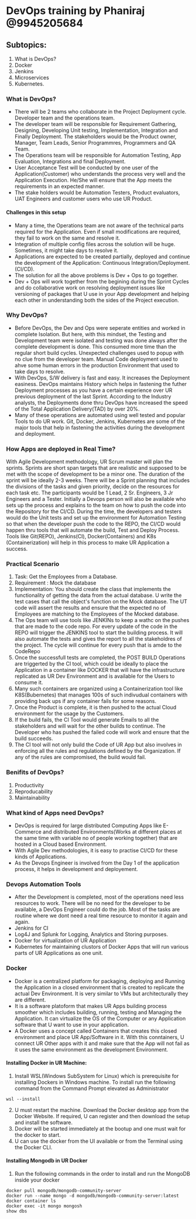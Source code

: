 # DevOps training by Phaniraj @9945205684
## Subtopics:
1. What is DevOps?
2. Docker
3. Jenkins
4. Microservices
5. Kubernetes.

### What is DevOps?
- There will be 2 teams who collaborate in the Project Deployment cycle. Developer team and the operations team. 
- The developer team will be responsible for Requirement Gathering, Designing, Developing Unit testing, Implementation, Integration and Finally Deployment. 
The stakeholders would be the Product owner, Manager, Team Leads, Senior Programmres, Programmers and QA Team.
- The Operations team will be responsible for Automation Testing, App Evaluation, Integrations and final Deployment. 
- User Acceptance Test will be conducted by one user of the Application(Customer) who understands the process very well and the Application Execution. He/She will ensure that the App meets the requirements in an expected manner. 
- The stake holders would be Automation Testers, Product evaluators, UAT Engineers and customer users who use UR Product. 

#### Challenges in this setup
- Many a time, the Operations team are not aware of the technical parts required for the Application. Even if small modifications are required, they fail to work on the same and resolve it. 
- Integration of multiple config files across the solution will be huge. Sometimes, it might take days to resolve it. 
- Applications are expected to be created partially, deployed and continue the development of the Application: Continuous Integration/Deployment. (CI/CD).
- The solution for all the above problems is Dev + Ops to go together. 
- Dev + Ops will work together from the begining during the Sprint Cycles and do collaborative work on resolving deployment issues like versioning of packages that U use in your App development and helping each other in understanding both the sides of the Project execution. 

### Why DevOps?
- Before DevOps, the Dev and Ops were seperate entities and worked in complete Isolation. But here, with this mindset, the Testing and Development team were isolated and testing was done always after the complete development is done. This consumed more time than the regular short build cycles. Unexpected challenges used to popup with no clue from the developer team. Manual Code deployment used to ahve some human errors in the production Environment that used to take days to resolve.
- With DevOps, S/W delivery is fast and easy. It increases the Deployment easiness. DevOps maintains History which helps in fastening the futher Deployment processes as you have a certain experience over UR previous deployment of the last Sprint. According to the Industry analysts, the Deployments done thru DevOps have increased the speed of the Total Application Delivery(TAD) by over 20%.
- Many of these operations are automated using well tested and popular Tools to do UR work. Git, Docker, Jenkins, Kubernetes are some of the major tools that help in fastening the activities during the development and deployment. 

### How Apps are deployed in Real Time?
With Agile Development methodology, UR Scrum master will plan the sprints. Sprints are short span targets that are realistic and supposed to be met  with the scope of development to be a minor one. The duration of the sprint will be ideally 2-3 weeks. There will be a Sprint planning that includes the divisions of the tasks and given priority, decide on the resources for each task etc. The participants would be 1 Lead, 2 Sr. Engineers, 3 Jr Engineers and a Tester. Initially a Devops person will also be available who sets up the process and explains to the team on how to push the code into the Repository for the CI/CD. During the time, the developers and testers would do the Unit tests and set up the environment for Automation Testing so that when the developer push the code to the REPO, the CI/CD would happen thru tools that will automate the build, Test and Deploy Process. Tools like Git(REPO), Jenkins(CI), Docker(Containers) and K8s (Containerization) will help in this process to make UR Application a success.

### Practical Scenario
1. Task: Get the Employees from a Database.
2. Requirement : Mock the database
3. Implementation: You should create the class that implements the functionality of getting the data from the actual database. U write the test cases that call the object's function on the Mock database. The UT code will assert the results and ensure that the expected no of Employees are matching to the Employees of the Mocked database. 
4. The Ops team will use tools like JENKINs to keep a wathc on the pushes that are made to the code repo. For every update of the code in the REPO will trigger the JENKINS tool to start the building process. It will also automate the tests and gives the report to all the stakeholdres of the project. The cycle will continue for every push that is amde to the CodeRepo
5. Once the successfull tests are completed, the POST BUILD Operations are triggerted by the CI tool, which could be ideally to place the Application in a container like DOCKER that will have the infrastructure replicated as UR Dev Environment and is available for the Users to consume it.
6. Many such containers are organized using a Containerization tool like K8S(Bubernetes) that manages 100s of such indivudual containers with providing back ups if any container fails for some reasons. 
7. Once the Product is complete, it is then pushed to the actual Cloud environment for the usage by the Customers. 
8. If the build fails, the CI Tool would generate Emails to all the stakeholders and will wait for the other builds to continue. The Developer who has pushed the failed code will work and ensure that the build succeeds. 
9. The CI tool will not only build the Code of UR App but also involves in enforcing all the rules and regulations defined by the Organization. If any of the rules are compromised, the build would fail. 

### Benifits of DevOps?
1. Productivity
2. Reproducability
3. Maintainability

### What kind of Apps need DevOps?
- DevOps is required for large distributed Computing Apps like E-Commerce and distributed Environments(Works at different places at the same time with variable no of people working together) that are hosted in a Cloud based Environment. 
- With Agile Dev methodologies, it is easy to practise CI/CD for these kinds of Applications. 
- As the Devops Engineer is involved from the Day 1 of the application process, it helps in development and deployement. 

### Devops Automation Tools
- After the Development is completed, most of the operations need less resources to work. There will be no need for the developer to be available, a DevOps Engineer could do the job. Most of the tasks are routine where we dont need a real time resource to monitor it again and again. 
- Jenkins for CI
- Log4J and Splunk for Logging, Analytics and Storing purposes. 
- Docker for virtualization of UR Application
- Kubernetes for maintaining clustors of Docker Apps that will run various parts of UR Applications as one unit. 

### Docker
- Docker is a centralized platform for packaging, deploying and Running the Application in a closed environment that is created to replicate the actual Dev Environment. It is very similar to VMs but architecturally they are different.
- It is a software platoform that makes UR Apps building process smoother which includes building, running, testing and Managing the Application. It can virtualize the OS of the Computer or any Application software that U want to use in your application. 
- A Docker uses a concept called Containers that creates this closed environment and place UR App/Software in it. With this conntainers, U connect UR Other apps with it and make sure that the App will not fail as it uses the same environment as the development Environment. 

#### Installing Docker in UR Machine:
1. Install WSL(Windows SubSystem for Linux) which is prerequisite for installing Dockers in Windows machine. To install run the following command from the Command Prompt elevated as Administrator
```
wsl --install
```
2. U must restart the machine. Download the Docker desktop app from the Docker Website. If required, U can register and then download the setup and install the software. 
3. Docker will be started immediately at the bootup and one must wait for the docker to start.
4. U can use the docker from the UI available or from the Terminal using the Docker CLI. 

#### Installing Mongodb in UR Docker
1. Run the following commands in the order to install and run the MongoDB inside your docker
```
docker pull mongodb/mongodb-community-server
docker run --name mongo -d mongodb/mongodb-community-server:latest
docker container ls
docker exec -it mongo mongosh
show dbs
```



